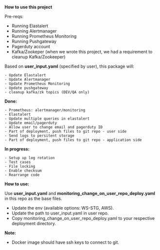 **How to use this project**

Pre-reqs:

 - Running Elastalert
 - Running Alertmanager
 - Running Prometheus Monitoring
 - Running Pushgateway
 - Pagerduty account
 - Kafka/Zookeper (when we wrote this project, we had a requirement to cleanup Kafka/Zookeeper)

Based on **user_input.yaml** (specified by user), this package will:

    - Update Elastalert
    - Update Alertmanager
    - Update Prometheus Monitoring
    - Update pushgateway
    - cleanup kafka/zk topics (DEV/QA only)
    

**Done:**

    - Prometheus: alertmanager/monitoring
    - Elastalert
    - Update multiple queries in elastalert
    - Update email/pagerduty
    - Allow user to change email and pagerduty ID
    - Part of deployment, push files to git repo - user side
    - Send logs to persitent storage
    - Part of deployment, push files to git repo - application side
    
**In progress:**

    - Setup up log rotation
    - Test cases
    - File locking
    - Enable checksum
    - Rearrange code

**How to use:**
    
Use **user_input.yaml** and **monitoring_change_on_user_repo_deploy.yaml** in this repo as the base files. 

- Update the env (available options: WS-STG, AWS).
- Update the path to user_input.yaml in user repo.
- Copy monitoring_change_on_user_repo_deploy.yaml to your respective deployment directory.

**Note:**
  
  - Docker image should have ssh keys to connect to git.

